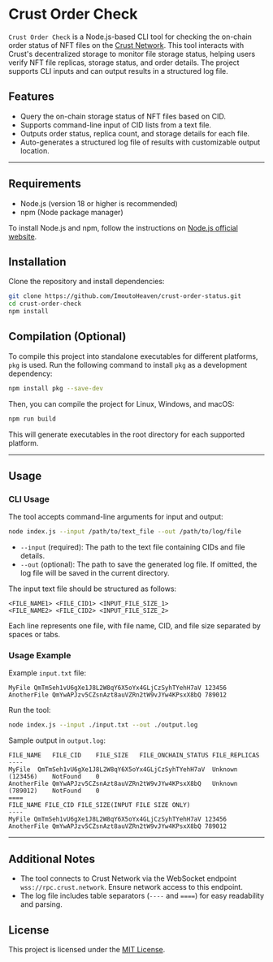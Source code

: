 
# Crust Order Check

`Crust Order Check` is a Node.js-based CLI tool for checking the on-chain order status of NFT files on the [Crust Network](https://crust.network/). 
This tool interacts with Crust's decentralized storage to monitor file storage status, helping users verify NFT file replicas, storage status, and order details. 
The project supports CLI inputs and can output results in a structured log file.

## Features
- Query the on-chain storage status of NFT files based on CID.
- Supports command-line input of CID lists from a text file.
- Outputs order status, replica count, and storage details for each file.
- Auto-generates a structured log file of results with customizable output location.

---

## Requirements
- Node.js (version 18 or higher is recommended)
- npm (Node package manager)

To install Node.js and npm, follow the instructions on [Node.js official website](https://nodejs.org/).

## Installation

Clone the repository and install dependencies:

```bash
git clone https://github.com/ImoutoHeaven/crust-order-status.git
cd crust-order-check
npm install
```

## Compilation (Optional)

To compile this project into standalone executables for different platforms, `pkg` is used. Run the following command to install `pkg` as a development dependency:

```bash
npm install pkg --save-dev
```

Then, you can compile the project for Linux, Windows, and macOS:


```bash
npm run build
```

This will generate executables in the root directory for each supported platform.

---

## Usage

### CLI Usage

The tool accepts command-line arguments for input and output:

```bash
node index.js --input /path/to/text_file --out /path/to/log/file
```

- `--input` (required): The path to the text file containing CIDs and file details.
- `--out` (optional): The path to save the generated log file. If omitted, the log file will be saved in the current directory.

The input text file should be structured as follows:

```
<FILE_NAME1> <FILE_CID1> <INPUT_FILE_SIZE_1>
<FILE_NAME2> <FILE_CID2> <INPUT_FILE_SIZE_2>
```

Each line represents one file, with file name, CID, and file size separated by spaces or tabs.

### Usage Example

Example `input.txt` file:

```
MyFile QmTmSeh1vU6gXe1J8L2W8qY6X5oYx4GLjCzSyhTYehH7aV 123456
AnotherFile QmYwAPJzv5CZsnAzt8auVZRn2tW9vJYw4KPsxX8bQ 789012
```

Run the tool:

```bash
node index.js --input ./input.txt --out ./output.log
```

Sample output in `output.log`:

```
FILE_NAME	FILE_CID	FILE_SIZE	FILE_ONCHAIN_STATUS	FILE_REPLICAS
----
MyFile	QmTmSeh1vU6gXe1J8L2W8qY6X5oYx4GLjCzSyhTYehH7aV	Unknown (123456)	NotFound	0
AnotherFile	QmYwAPJzv5CZsnAzt8auVZRn2tW9vJYw4KPsxX8bQ	Unknown (789012)	NotFound	0
====
FILE_NAME FILE_CID FILE_SIZE(INPUT FILE SIZE ONLY)
----
MyFile QmTmSeh1vU6gXe1J8L2W8qY6X5oYx4GLjCzSyhTYehH7aV 123456
AnotherFile QmYwAPJzv5CZsnAzt8auVZRn2tW9vJYw4KPsxX8bQ 789012
```

---

## Additional Notes
- The tool connects to Crust Network via the WebSocket endpoint `wss://rpc.crust.network`. Ensure network access to this endpoint.
- The log file includes table separators (`----` and `====`) for easy readability and parsing.

## License

This project is licensed under the [MIT License](LICENSE).
